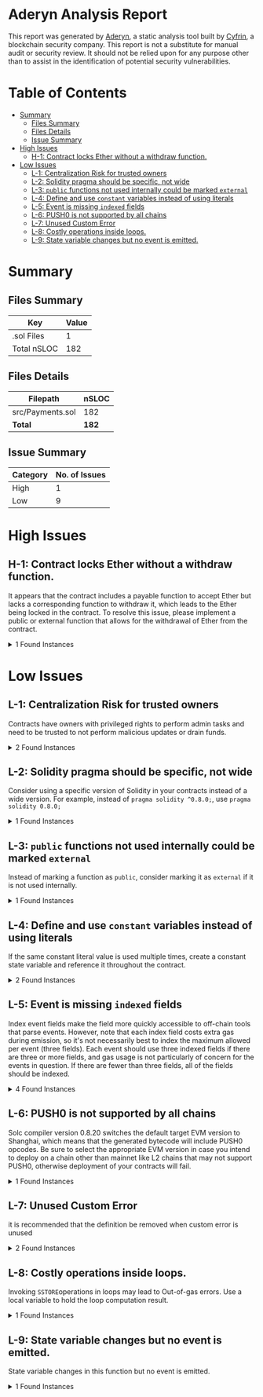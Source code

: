 # Aderyn Analysis Report

This report was generated by [Aderyn](https://github.com/Cyfrin/aderyn), a static analysis tool built by [Cyfrin](https://cyfrin.io), a blockchain security company. This report is not a substitute for manual audit or security review. It should not be relied upon for any purpose other than to assist in the identification of potential security vulnerabilities.
# Table of Contents

- [Summary](#summary)
  - [Files Summary](#files-summary)
  - [Files Details](#files-details)
  - [Issue Summary](#issue-summary)
- [High Issues](#high-issues)
  - [H-1: Contract locks Ether without a withdraw function.](#h-1-contract-locks-ether-without-a-withdraw-function)
- [Low Issues](#low-issues)
  - [L-1: Centralization Risk for trusted owners](#l-1-centralization-risk-for-trusted-owners)
  - [L-2: Solidity pragma should be specific, not wide](#l-2-solidity-pragma-should-be-specific-not-wide)
  - [L-3: `public` functions not used internally could be marked `external`](#l-3-public-functions-not-used-internally-could-be-marked-external)
  - [L-4: Define and use `constant` variables instead of using literals](#l-4-define-and-use-constant-variables-instead-of-using-literals)
  - [L-5: Event is missing `indexed` fields](#l-5-event-is-missing-indexed-fields)
  - [L-6: PUSH0 is not supported by all chains](#l-6-push0-is-not-supported-by-all-chains)
  - [L-7: Unused Custom Error](#l-7-unused-custom-error)
  - [L-8: Costly operations inside loops.](#l-8-costly-operations-inside-loops)
  - [L-9: State variable changes but no event is emitted.](#l-9-state-variable-changes-but-no-event-is-emitted)


# Summary

## Files Summary

| Key | Value |
| --- | --- |
| .sol Files | 1 |
| Total nSLOC | 182 |


## Files Details

| Filepath | nSLOC |
| --- | --- |
| src/Payments.sol | 182 |
| **Total** | **182** |


## Issue Summary

| Category | No. of Issues |
| --- | --- |
| High | 1 |
| Low | 9 |


# High Issues

## H-1: Contract locks Ether without a withdraw function.

It appears that the contract includes a payable function to accept Ether but lacks a corresponding function to withdraw it, which leads to the Ether being locked in the contract. To resolve this issue, please implement a public or external function that allows for the withdrawal of Ether from the contract.

<details><summary>1 Found Instances</summary>


- Found in src/Payments.sol [Line: 18](src/Payments.sol#L18)

	```solidity
	contract Payments is ReentrancyGuard, Ownable {
	```

</details>



# Low Issues

## L-1: Centralization Risk for trusted owners

Contracts have owners with privileged rights to perform admin tasks and need to be trusted to not perform malicious updates or drain funds.

<details><summary>2 Found Instances</summary>


- Found in src/Payments.sol [Line: 18](src/Payments.sol#L18)

	```solidity
	contract Payments is ReentrancyGuard, Ownable {
	```

- Found in src/Payments.sol [Line: 308](src/Payments.sol#L308)

	```solidity
	    function emergencyWithdraw(address _token) external onlyOwner {
	```

</details>



## L-2: Solidity pragma should be specific, not wide

Consider using a specific version of Solidity in your contracts instead of a wide version. For example, instead of `pragma solidity ^0.8.0;`, use `pragma solidity 0.8.0;`

<details><summary>1 Found Instances</summary>


- Found in src/Payments.sol [Line: 3](src/Payments.sol#L3)

	```solidity
	pragma solidity ^0.8.20;
	```

</details>



## L-3: `public` functions not used internally could be marked `external`

Instead of marking a function as `public`, consider marking it as `external` if it is not used internally.

<details><summary>1 Found Instances</summary>


- Found in src/Payments.sol [Line: 286](src/Payments.sol#L286)

	```solidity
	    function getTokenPrice(address _token) public view returns (uint256) {
	```

</details>



## L-4: Define and use `constant` variables instead of using literals

If the same constant literal value is used multiple times, create a constant state variable and reference it throughout the contract.

<details><summary>2 Found Instances</summary>


- Found in src/Payments.sol [Line: 92](src/Payments.sol#L92)

	```solidity
	        address[] memory stablecoins = new address[](3);
	```

- Found in src/Payments.sol [Line: 97](src/Payments.sol#L97)

	```solidity
	        address[] memory priceFeeds = new address[](3);
	```

</details>



## L-5: Event is missing `indexed` fields

Index event fields make the field more quickly accessible to off-chain tools that parse events. However, note that each index field costs extra gas during emission, so it's not necessarily best to index the maximum allowed per event (three fields). Each event should use three indexed fields if there are three or more fields, and gas usage is not particularly of concern for the events in question. If there are fewer than three fields, all of the fields should be indexed.

<details><summary>4 Found Instances</summary>


- Found in src/Payments.sol [Line: 75](src/Payments.sol#L75)

	```solidity
	    event Deposited(address token, address user, uint256 amount);
	```

- Found in src/Payments.sol [Line: 76](src/Payments.sol#L76)

	```solidity
	    event Withdrawn(address token, address user, uint256 amount);
	```

- Found in src/Payments.sol [Line: 77](src/Payments.sol#L77)

	```solidity
	    event TransactionCreated(address sender, address to, address token, uint256 amount, string note);
	```

- Found in src/Payments.sol [Line: 79](src/Payments.sol#L79)

	```solidity
	    event PaymentSend(address token, address user, address recipient, uint256 amount);
	```

</details>



## L-6: PUSH0 is not supported by all chains

Solc compiler version 0.8.20 switches the default target EVM version to Shanghai, which means that the generated bytecode will include PUSH0 opcodes. Be sure to select the appropriate EVM version in case you intend to deploy on a chain other than mainnet like L2 chains that may not support PUSH0, otherwise deployment of your contracts will fail.

<details><summary>1 Found Instances</summary>


- Found in src/Payments.sol [Line: 3](src/Payments.sol#L3)

	```solidity
	pragma solidity ^0.8.20;
	```

</details>



## L-7: Unused Custom Error

it is recommended that the definition be removed when custom error is unused

<details><summary>2 Found Instances</summary>


- Found in src/Payments.sol [Line: 30](src/Payments.sol#L30)

	```solidity
	    error Payments__ArrayLengthMismatch();
	```

- Found in src/Payments.sol [Line: 37](src/Payments.sol#L37)

	```solidity
	    error Payments__NoTransactions();
	```

</details>



## L-8: Costly operations inside loops.

Invoking `SSTORE`operations in loops may lead to Out-of-gas errors. Use a local variable to hold the loop computation result.

<details><summary>1 Found Instances</summary>


- Found in src/Payments.sol [Line: 104](src/Payments.sol#L104)

	```solidity
	        for (uint256 i = 0; i < stablecoins.length; i++) {
	```

</details>



## L-9: State variable changes but no event is emitted.

State variable changes in this function but no event is emitted.

<details><summary>1 Found Instances</summary>


- Found in src/Payments.sol [Line: 302](src/Payments.sol#L302)

	```solidity
	    function addSupportedStablecoin(address _token, address _priceFeed) external {
	```

</details>




